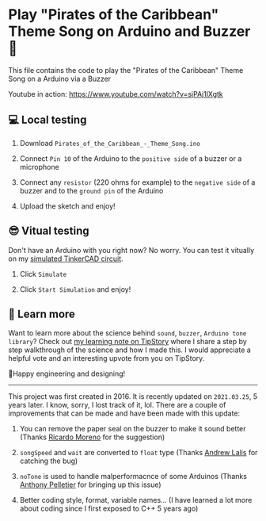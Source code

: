 # Play "Pirates of the Caribbean" Theme Song on Arduino and Buzzer 🎵

This file contains the code to play the "Pirates of the Caribbean" Theme Song on a Arduino via a Buzzer

Youtube in action: https://www.youtube.com/watch?v=sjPAj1lXgtk

## 💻 Local testing

1. Download `Pirates_of_the_Caribbean_-_Theme_Song.ino`

2. Connect `Pin 10` of the Arduino to the `positive side` of a buzzer or a microphone

3. Connect any `resistor` (220 ohms for example) to the `negative side` of a buzzer and to the `ground pin` of the Arduino

4. Upload the sketch and enjoy!

## 😎 Vitual testing

Don't have an Arduino with you right now? No worry. You can test it vitually on my [simulated TinkerCAD circuit](https://www.tinkercad.com/things/f9QN4skaguI-play-pirates-of-the-caribbean-theme-song-on-buzzer).

1. Click `Simulate`

2. Click `Start Simulation` and enjoy!

## 📖 Learn more

Want to learn more about the science behind `sound`, `buzzer`, `Arduino tone library`? Check out [my learning note on TipStory](https://www.tipstory.org/learning/h2lUMccm5MeuSds) where I share a step by step walkthrough of the science and how I made this. I would appreciate a helpful vote and an interesting upvote from you on TipStory.

🚀Happy engineering and designing!

---

This project was first created in 2016. It is recently updated on `2021.03.25`, 5 years later. I know, sorry, I lost track of it, lol. There are a couple of improvements that can be made and have been made with this update:

1. You can remove the paper seal on the buzzer to make it sound better (Thanks [Ricardo Moreno](https://www.youtube.com/channel/UCbDCjdszaIdDOyXNRgMlgIg) for the suggestion)

2. `songSpeed` and `wait` are converted to `float` type (Thanks [Andrew Lalis](https://www.youtube.com/channel/UC9X4mx6-ObPUB6-ud2IGAFQ) for catching the bug)

3. `noTone` is used to handle malperformacnce of some Arduinos (Thanks [Anthony Pelletier](https://www.youtube.com/channel/UCezmpHibpkbXa_3wSeJNLAQ) for bringing up this issue)

4. Better coding style, format, variable names... (I have learned a lot more about coding since I first exposed to C++ 5 years ago)
